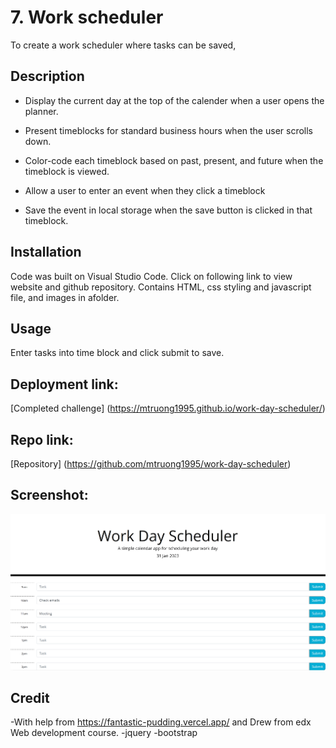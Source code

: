 
# 7. Work scheduler
To create a work scheduler where tasks can be saved,

## Description

* Display the current day at the top of the calender when a user opens the planner.

* Present timeblocks for standard business hours when the user scrolls down.
 
* Color-code each timeblock based on past, present, and future when the timeblock is viewed.
 
* Allow a user to enter an event when they click a timeblock

* Save the event in local storage when the save button is clicked in that timeblock.


## Installation
Code was built on Visual Studio Code.
Click on following link to view website and github repository. Contains HTML, css styling and javascript file, and images in afolder.

## Usage
Enter tasks into time block and click submit to save.

## Deployment link:
[Completed challenge] (https://mtruong1995.github.io/work-day-scheduler/)

## Repo link:
[Repository] (https://github.com/mtruong1995/work-day-scheduler)

## Screenshot:

![Screenshot of scheduler](scheduler-screenshot.png)


## Credit

-With help from https://fantastic-pudding.vercel.app/ and Drew from edx Web development course.
-jquery
-bootstrap
